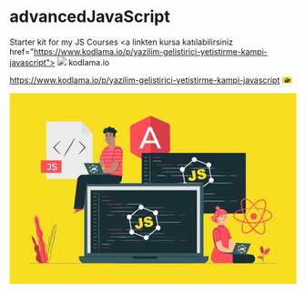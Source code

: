 # advancedJavaScript
Starter kit for my JS Courses
<a linkten kursa katılabilirsiniz href="https://www.kodlama.io/p/yazilim-gelistirici-yetistirme-kampi-javascript"> <img width=18 src="https://imgyukle.com/f/2021/10/19/kyYHpq.png"> kodlama.io </a>


https://www.kodlama.io/p/yazilim-gelistirici-yetistirme-kampi-javascript
<a href="https://github.com/Sina-Afshar/jscamp"> <img width=17 src="https://github.com/Sina-Afshar/jscamp/blob/master/img/JavaScriptCourse.jpg"></a>
<p align="center"><img src="img/JavaScriptCourse.jpg"></p>
